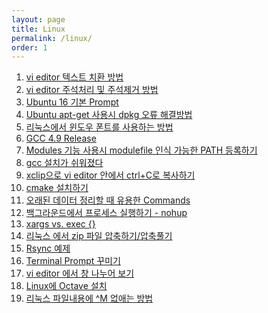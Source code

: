 ```yaml
---
layout: page
title: Linux
permalink: /linux/
order: 1
---
```


1. [vi editor 텍스트 치환 방법][1]
1. [vi editor 주석처리 및 주석제거 방법][2]
1. [Ubuntu 16 기본 Prompt][3]
1. [Ubuntu apt-get 사용시 dpkg 오류 해결방법][4]
1. [리눅스에서 윈도우 폰트를 사용하는 방법][5]
1. [GCC 4.9 Release][6]
1. [Modules 기능 사용시 modulefile 인식 가능한 PATH 등록하기][7]
1. [gcc 설치가 쉬워졌다][8]
1. [xclip으로 vi editor 안에서 ctrl+C로 복사하기][9]
 1. [cmake 설치하기][10]
1. [오래된 데이터 정리할 때 유용한 Commands][11]
1. [백그라운드에서 프로세스 실행하기 - nohup][12]
1. [xargs vs. exec {}][13]
1. [리눅스 에서 zip 파일 압축하기/압축풀기][14]
1. [Rsync 예제][15]
1. [Terminal Prompt 꾸미기][16]
1. [vi editor 에서 창 나누어 보기][17]
1. [Linux에 Octave 설치][18]
1. [리눅스 파일내용에 ^M 없애는 방법][19]

[1]:	http://nodolee.github.io/2016/09/04/VIM_replace_text/ "vi editor 텍스트 치환 방법"
[2]:	http://nodolee.github.io/2016/09/03/vim_comment/ "vi editor 주석처리 및 주석제거 방법"
[3]:	http://nodolee.github.io/2016/08/31/Ubuntu-PS1/
[4]:	http://nodolee.github.io/2016/08/31/Ubuntu_dpkg/
[5]:	http://nodolee.github.io/2016/08/30/Font_Linux/
[6]:	http://nodolee.github.io/2016/08/03/GCC49-release/
[7]:	http://nodolee.github.io/2015/12/08/modulefile/ "Modules 기능 사용시 modulefile 인식 가능한 PATH 등록하기"
[8]:	http://nodolee.github.io/2015/12/03/gcc-installation/
[9]:	http://nodolee.github.io/2015/11/05/vim-ctrlCcopy/
[10]:	http://nodolee.github.io/2015/10/20/Find-oldfiles/
[11]:	http://nodolee.github.io/2015/10/20/Find-oldfiles/
[12]:	http://nodolee.github.io/2015/10/11/nohup/
[13]:	http://nodolee.github.io/2015/09/05/xargs-exec/
[14]:	http://nodolee.github.io/2015/07/10/Linux_Zip/
[15]:	http://nodolee.github.io/2015/07/10/Rsync_Examples/
[16]:	http://nodolee.github.io/2015/07/02/Termial_Prompt/
[17]:	http://nodolee.github.io/2015/06/18/vim_window_split/ "vi editor 에서 창 나누어 보기"
[18]:	Linux%EC%97%90%20Octave%20%EC%84%A4%EC%B9%98
[19]:	http://nodolee.github.io/2012/06/27/removeM/